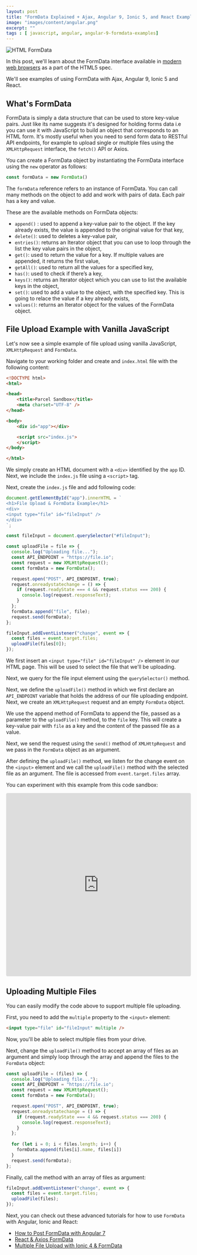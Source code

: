```yaml
---
layout: post
title: "FormData Explained + Ajax, Angular 9, Ionic 5, and React Examples"
image: "images/content/angular.png"
excerpt: "" 
tags : [ javascript, angular, angular-9-formdata-examples] 
---
```


![HTML FormData](https://www.techiediaries.com/images/formdata.png)

In this post, we'll learn about the FormData interface available in [modern web browsers](http://caniuse.com/#feat=xhr2) as a part of the HTML5 spec.

We'll see examples of using FormData with Ajax, Angular 9, Ionic 5 and React.

## What's FormData

FormData is simply a data structure that can be used to store key-value pairs. Just like its name suggests it's designed for holding forms data i.e you can use it with JavaScript to build an object that corresponds to an HTML form. It's mostly useful when you need to send form data to RESTful API endpoints, for example to upload single or multiple files using the `XMLHttpRequest` interface, the `fetch()` API or Axios.

You can create a FormData object by instantiating the FormData interface using the `new` operator as follows:

```js
const formData = new FormData()
```

The `formData` reference refers to an instance of FormData. You can call many methods on the object to add and work with pairs of data. Each pair has a key and value.

These are the available methods on FormData objects:

-   `append()` : used to append a key-value pair to the object. If the key already exists, the value is appended to the original value for that key,
-   `delete()`: used to  deletes a key-value pair,
-   `entries()`: returns an Iterator object that you can use to loop through the list the key value pairs in the object,
-   `get()`: used to return the value for a key. If multiple values are appended, it returns the first value,
-   `getAll()`: used  to return all the values for a specified key,
-   `has()`: used to check if there’s a key,
-   `keys()`: returns an Iterator object which you can use to list the available keys in the object,
-   `set()`:  used to add a value to the object, with the specified key. This is going to relace the value if a key already exists,
-   `values()`:  returns an Iterator object for the values of the FormData object.


## File Upload Example with Vanilla JavaScript

Let's now see a simple example of file upload using vanilla JavaScript, `XMLHttpRequest` and `FormData`. 

Navigate to your working folder and create and `index.html` file with the following content:

```html
<!DOCTYPE html>
<html>

<head>
	<title>Parcel Sandbox</title>
	<meta charset="UTF-8" />
</head>

<body>
	<div id="app"></div>

	<script src="index.js">
	</script>
</body>

</html>
```

We simply create an HTML document with a `<div>` identified by the `app` ID. Next, we include the `index.js` file using a `<script>` tag. 

Next, create the `index.js` file and add following code:
 
```js
document.getElementById("app").innerHTML = `
<h1>File Upload & FormData Example</h1>
<div>
<input type="file" id="fileInput" />
</div>
`;

const fileInput = document.querySelector("#fileInput");

const uploadFile = file => {
  console.log("Uploading file...");
  const API_ENDPOINT = "https://file.io";
  const request = new XMLHttpRequest();
  const formData = new FormData();

  request.open("POST", API_ENDPOINT, true);
  request.onreadystatechange = () => {
    if (request.readyState === 4 && request.status === 200) {
      console.log(request.responseText);
    }
  };
  formData.append("file", file);
  request.send(formData);
};

fileInput.addEventListener("change", event => {
  const files = event.target.files;
  uploadFile(files[0]);
});
```

We first insert an `<input type="file" id="fileInput" />` element in our HTML page. This will be used to select the file that we'll be uploading.

Next, we query for  the file input element using the `querySelector()` method.

Next, we define the `uploadFile()` method in which we first declare an  `API_ENDPOINT` variable that holds the address of our file uploading endpoint. Next, we create an `XMLHttpRequest` request and an empty `FormData` object. 

We use the append method of FormData to append the file, passed as a parameter to the `uploadFile()` method, to the `file` key. This will create a key-value pair with `file` as a key and the content of the passed file as a value.

Next, we send the request using the `send()` method of `XMLHttpRequest` and we pass in the `FormData` object as an argument.

After defining the `uploadFile()` method, we listen for the change event on the `<input>` element and we call the  `uploadFile()` method with the selected file as an argument. The file is accessed from `event.target.files` array.

You can experiment with this example from this code sandbox:

<iframe src="https://codesandbox.io/embed/charming-water-7lzuw?fontsize=14" title="formdata-file-upload-example" allow="geolocation; microphone; camera; midi; vr; accelerometer; gyroscope; payment; ambient-light-sensor; encrypted-media" style="width:100%; height:500px; border:0; border-radius: 4px; overflow:hidden;" sandbox="allow-modals allow-forms allow-popups allow-scripts allow-same-origin"></iframe>

## Uploading Multiple Files

You can easily modify the code above to support multiple file uploading. 

First, you need to add the `multiple` property to the `<input>` element:

```html
<input type="file" id="fileInput" multiple />
```

Now, you'll be able to select multiple files from your drive. 

Next, change the `uploadFile()` method to accept an array of files as an argument and simply loop through the array and append the files to the `FormData` object:

```js
const uploadFile = (files) => {
  console.log("Uploading file...");
  const API_ENDPOINT = "https://file.io";
  const request = new XMLHttpRequest();
  const formData = new FormData();

  request.open("POST", API_ENDPOINT, true);
  request.onreadystatechange = () => {
    if (request.readyState === 4 && request.status === 200) {
      console.log(request.responseText);
    }
  };
  
  for (let i = 0; i < files.length; i++) {
    formData.append(files[i].name, files[i])
  }
  request.send(formData);
};
```

Finally, call the method with an array of files as argument:

```js
fileInput.addEventListener("change", event => {
  const files = event.target.files;
  uploadFile(files);
});
```


Next, you can check out these advanced tutorials for how to use `FormData` with Angular, Ionic and React:

- [How to Post FormData with Angular 7](https://www.techiediaries.com/angular-formdata/)
- [React & Axios FormData](https://www.techiediaries.com/react-formdata-file-upload-multipart-form-tutorial/)
- [Multiple File Upload with Ionic 4 & FormData](https://www.techiediaries.com/ionic-formdata-multiple-file-upload-tutorial/)


